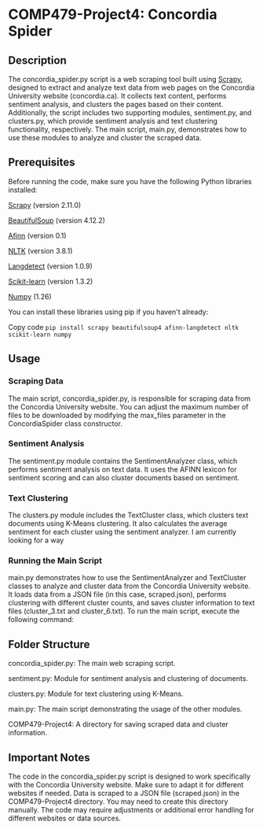 # COMP479-Project4: Concordia Spider 
## Description
The concordia_spider.py script is a web scraping tool built using [Scrapy](https://docs.scrapy.org/en/latest/index.html), designed to extract and analyze text data from web pages on the Concordia University website (concordia.ca). It collects text content, performs sentiment analysis, and clusters the pages based on their content. Additionally, the script includes two supporting modules, sentiment.py, and clusters.py, which provide sentiment analysis and text clustering functionality, respectively. The main script, main.py, demonstrates how to use these modules to analyze and cluster the scraped data.

## Prerequisites
Before running the code, make sure you have the following Python libraries installed:

[Scrapy](https://docs.scrapy.org/en/latest/index.html) (version 2.11.0)

[BeautifulSoup](https://pypi.org/project/beautifulsoup4/) (version 4.12.2)

[Afinn](https://pypi.org/project/afinn/) (version 0.1)

[NLTK](https://pypi.org/project/nltk/) (version 3.8.1)

[Langdetect](https://pypi.org/project/langdetect/) (version 1.0.9)

[Scikit-learn](https://scikit-learn.org/stable/modules/clustering.html) (version 1.3.2)

[Numpy](https://numpy.org/doc/stable/) (1.26)

You can install these libraries using pip if you haven't already:

Copy code
```pip install scrapy beautifulsoup4 afinn-langdetect nltk scikit-learn numpy```
## Usage
### Scraping Data

The main script, concordia_spider.py, is responsible for scraping data from the Concordia University website.
You can adjust the maximum number of files to be downloaded by modifying the max_files parameter in the ConcordiaSpider class constructor.

### Sentiment Analysis

The sentiment.py module contains the SentimentAnalyzer class, which performs sentiment analysis on text data.
It uses the AFINN lexicon for sentiment scoring and can also cluster documents based on sentiment.

### Text Clustering

The clusters.py module includes the TextCluster class, which clusters text documents using K-Means clustering.
It also calculates the average sentiment for each cluster using the sentiment analyzer. I am currently looking for a way 

### Running the Main Script

main.py demonstrates how to use the SentimentAnalyzer and TextCluster classes to analyze and cluster data from the Concordia University website.
It loads data from a JSON file (in this case, scraped.json), performs clustering with different cluster counts, and saves cluster information to text files (cluster_3.txt and cluster_6.txt).
To run the main script, execute the following command:


## Folder Structure

concordia_spider.py: The main web scraping script.

sentiment.py: Module for sentiment analysis and clustering of documents.

clusters.py: Module for text clustering using K-Means.

main.py: The main script demonstrating the usage of the other modules.

COMP479-Project4: A directory for saving scraped data and cluster information.

## Important Notes

The code in the concordia_spider.py script is designed to work specifically with the Concordia University website. Make sure to adapt it for different websites if needed.
Data is scraped to a JSON file (scraped.json) in the COMP479-Project4 directory. You may need to create this directory manually.
The code may require adjustments or additional error handling for different websites or data sources.
